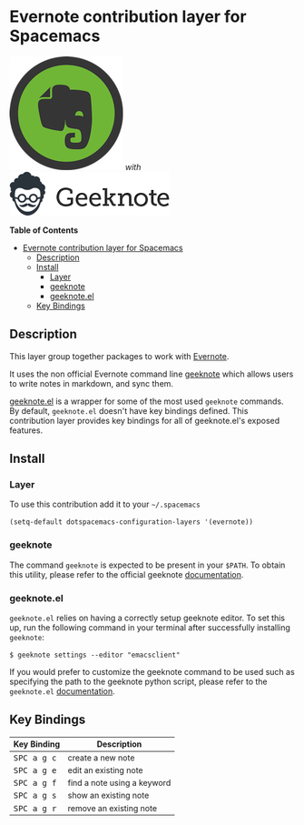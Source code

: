 # Evernote contribution layer for Spacemacs

![evernote](img/evernote.png) _with_ ![geeknote](img/geeknote.png)

<!-- markdown-toc start - Don't edit this section. Run M-x markdown-toc/generate-toc again -->
**Table of Contents**

- [Evernote contribution layer for Spacemacs](#evernote-contribution-layer-for-spacemacs)
    - [Description](#description)
    - [Install](#install)
        - [Layer](#layer)
        - [geeknote](#geeknote)
        - [geeknote.el](#geeknoteel)
    - [Key Bindings](#key-bindings)

<!-- markdown-toc end -->

## Description

This layer group together packages to work with [Evernote][].

It uses the non official Evernote command line [geeknote][] which allows
users to write notes in markdown, and sync them.

[geeknote.el][] is a wrapper for some of the most used `geeknote` commands.
By default, `geeknote.el` doesn't have key bindings defined. This
contribution layer provides key bindings for all of geeknote.el's
exposed features.

## Install

### Layer

To use this contribution add it to your `~/.spacemacs`

```elisp
(setq-default dotspacemacs-configuration-layers '(evernote))
```

### geeknote

The command `geeknote` is expected to be present in your `$PATH`. To
obtain this utility, please refer to the official geeknote
[documentation][geeknote-doc].

### geeknote.el

`geeknote.el` relies on having a correctly setup geeknote editor. To set
this up, run the following command in your terminal after successfully
installing `geeknote`:

```
$ geeknote settings --editor "emacsclient"
```

If you would prefer to customize the geeknote command to be used
such as specifying the path to the geeknote python script, please
refer to the `geeknote.el` [documentation][geeknote.el].

## Key Bindings

Key Binding           |                 Description
----------------------|------------------------------------------------
<kbd>SPC a g c</kbd>  | create a new note
<kbd>SPC a g e</kbd>  | edit an existing note
<kbd>SPC a g f</kbd>  | find a note using a keyword
<kbd>SPC a g s</kbd>  | show an existing note
<kbd>SPC a g r</kbd>  | remove an existing note

[Evernote]: https://evernote.com/
[geeknote]: http://www.geeknote.me
[geeknote-doc]: http://www.geeknote.me/documentation/
[geeknote.el]: https://github.com/avendael/emacs-geeknote
